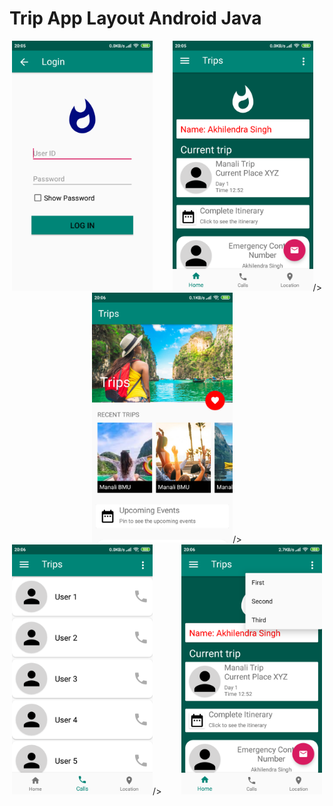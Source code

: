 <h1>Trip App Layout Android Java</h1>

<p align="center">
<img height="400" src="https://github.com/Akhilendra/trip-app-layout/blob/master/Screenshot1.png" />
&nbsp&nbsp&nbsp&nbsp&nbsp&nbsp
<img height="400" src="https://github.com/Akhilendra/trip-app-layout/blob/master/Screenshot2.png" />/>
&nbsp&nbsp&nbsp&nbsp&nbsp&nbsp
<img height="400" src="https://github.com/Akhilendra/trip-app-layout/blob/master/Screenshot3.png" />/>
&nbsp&nbsp&nbsp&nbsp&nbsp&nbsp
<img height="400" src="https://github.com/Akhilendra/trip-app-layout/blob/master/Screenshot4.png" />/>
&nbsp&nbsp&nbsp&nbsp&nbsp&nbsp
<img height="400" src="https://github.com/Akhilendra/trip-app-layout/blob/master/Screenshot5.png" />
</p>
